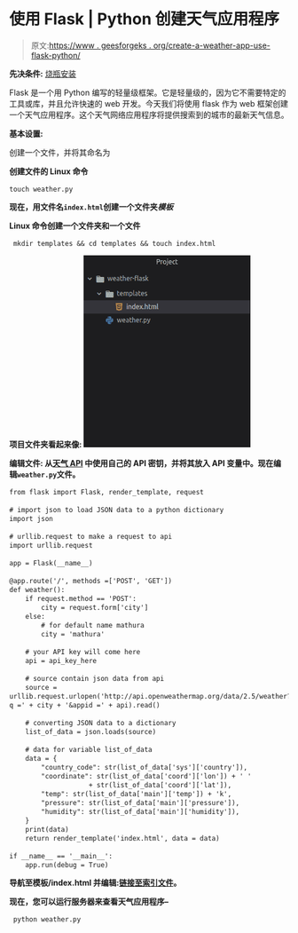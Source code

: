 # 使用 Flask | Python 创建天气应用程序

> 原文:[https://www . geesforgeks . org/create-a-weather-app-use-flask-python/](https://www.geeksforgeeks.org/create-a-weather-app-using-flask-python/)

**先决条件:** [烧瓶安装](https://www.geeksforgeeks.org/flask-creating-first-simple-application/)

Flask 是一个用 Python 编写的轻量级框架。它是轻量级的，因为它不需要特定的工具或库，并且允许快速的 web 开发。今天我们将使用 flask 作为 web 框架创建一个天气应用程序。这个天气网络应用程序将提供搜索到的城市的最新天气信息。

**基本设置:**

创建一个文件，并将其命名为

**创建文件的 Linux 命令**

```
touch weather.py 
```

**现在，用文件名`index.html`创建一个文件夹*模板***

**Linux 命令创建一个文件夹和一个文件**

```
 mkdir templates && cd templates && touch index.html 
```

**项目文件夹看起来像:
![](img/c7af3011f8bcbaf49e56883f75d81f2f.png)**

****编辑文件:**
从[天气 API](https://openweathermap.org/api) 中使用自己的 API 密钥，并将其放入 API 变量中。现在编辑`weather.py`文件。**

```
from flask import Flask, render_template, request

# import json to load JSON data to a python dictionary
import json

# urllib.request to make a request to api
import urllib.request

app = Flask(__name__)

@app.route('/', methods =['POST', 'GET'])
def weather():
    if request.method == 'POST':
        city = request.form['city']
    else:
        # for default name mathura
        city = 'mathura'

    # your API key will come here
    api = api_key_here

    # source contain json data from api
    source = urllib.request.urlopen('http://api.openweathermap.org/data/2.5/weather?q =' + city + '&appid =' + api).read()

    # converting JSON data to a dictionary
    list_of_data = json.loads(source)

    # data for variable list_of_data
    data = {
        "country_code": str(list_of_data['sys']['country']),
        "coordinate": str(list_of_data['coord']['lon']) + ' ' 
                    + str(list_of_data['coord']['lat']),
        "temp": str(list_of_data['main']['temp']) + 'k',
        "pressure": str(list_of_data['main']['pressure']),
        "humidity": str(list_of_data['main']['humidity']),
    }
    print(data)
    return render_template('index.html', data = data)

if __name__ == '__main__':
    app.run(debug = True)
```

**导航至模板/index.html 并编辑:[链接至索引文件](https://github.com/itsvinayak/weather-app/blob/master/weather-flask/templates/index.html)。**

**现在，您可以运行服务器来查看天气应用程序–**

```
 python weather.py 
```